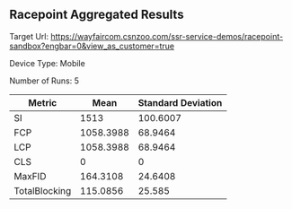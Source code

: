 ## Racepoint Aggregated Results

Target Url:
https://wayfaircom.csnzoo.com/ssr-service-demos/racepoint-sandbox?engbar=0&view_as_customer=true

Device Type: Mobile

Number of Runs: 5

| Metric        | Mean      | Standard Deviation |
| ------------- | --------- | ------------------ |
| SI            | 1513      | 100.6007           |
| FCP           | 1058.3988 | 68.9464            |
| LCP           | 1058.3988 | 68.9464            |
| CLS           | 0         | 0                  |
| MaxFID        | 164.3108  | 24.6408            |
| TotalBlocking | 115.0856  | 25.585             |
